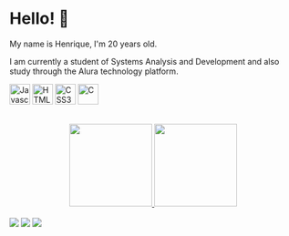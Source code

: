 Hello! 👋
=========================

My name is Henrique, I'm 20 years old.

I am currently a student of Systems Analysis and Development and also study through the Alura technology platform.


<p align="left">
<a href="https://developer.mozilla.org/en-US/docs/Web/JavaScript" target="_blank" rel="noreferrer"><img src="https://raw.githubusercontent.com/danielcranney/readme-generator/main/public/icons/skills/javascript-colored.svg" width="36" height="36" alt="Javascript" /></a>
<a href="https://developer.mozilla.org/en-US/docs/Glossary/HTML5" target="_blank" rel="noreferrer"><img src="https://raw.githubusercontent.com/danielcranney/readme-generator/main/public/icons/skills/html5-colored.svg" width="36" height="36" alt="HTML5" /></a>
<a href="https://www.w3.org/TR/CSS/#css" target="_blank" rel="noreferrer"><img src="https://raw.githubusercontent.com/danielcranney/readme-generator/main/public/icons/skills/css3-colored.svg" width="36" height="36" alt="CSS3" /></a>
<a href="https://docs.microsoft.com/en-us/cpp/?view=msvc-170" target="_blank" rel="noreferrer"><img src="https://raw.githubusercontent.com/danielcranney/readme-generator/main/public/icons/skills/c-colored.svg" width="36" height="36" alt="C" /></a>
</p>

<br>

<div align="center">
  <a href="https://github.com/henriquepx">
  <img height="145em" src="https://github-readme-stats.vercel.app/api?username=henriquepx&show_icons=true&theme=light&include_all_commits=true&count_private=true"/>
  <img height="145em" src="https://github-readme-stats.vercel.app/api/top-langs/?username=henriquepx&layout=compact&langs_count=7&theme=light"/>
</div>
 
<br>
  
<div>
    <a href="https://www.linkedin.com/in/henriquepinheiroxavier/" target="_blank"><img src="https://img.shields.io/badge/-LinkedIn-%230077B5?style=for-the-badge&logo=linkedin&logoColor=white" target="_blank"></a>   
  <a href="https://www.instagram.com/henriquepxx/" target="_blank"><img src="https://img.shields.io/badge/-Instagram-%23E4405F?style=for-the-badge&logo=instagram&logoColor=white" target="_blank"></a>
 	<a href="https://wa.me/5521964823939" target="_blank"><img src="https://img.shields.io/badge/WhatsApp-25D366?style=for-the-badge&logo=whatsapp&logoColor=white"></a>
</div>
  
